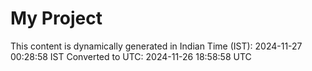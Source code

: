 # My Project

This content is dynamically generated in Indian Time (IST): 2024-11-27 00:28:58 IST
Converted to UTC: 2024-11-26 18:58:58 UTC
